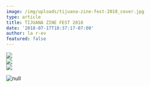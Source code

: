 ```yaml
---
image: /img/uploads/tijuana-zine-fest-2018_cover.jpg
type: article
title: TIJUANA ZINE FEST 2018
date: '2018-07-17T18:37:17-07:00'
author: la r-ev
featured: false
---
```

<div><img src="/img/uploads/TJ_ZF_18_R-EP_1.jpg"></div>

<div><img src="/img/uploads/TJ_ZF_18_R-EP_2.jpg"></div>

<div><img src="/img/uploads/TJ_ZF_18_R-EP_3.jpg"></div>

![null](/img/uploads/tj_zf_18_r-ep_5.jpg)
